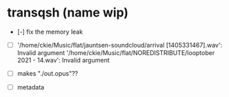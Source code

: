 # transqsh (name wip)

- [-] fix the memory leak
- [ ] '/home/ckie/Music/flat/jauntsen-soundcloud/arrival [1405331467].wav': Invalid argument
 '/home/ckie/Music/flat/NOREDISTRIBUTE/looptober 2021 - 14.wav':         Invalid argument
- [ ] makes "./out.opus"??
- [ ] metadata

